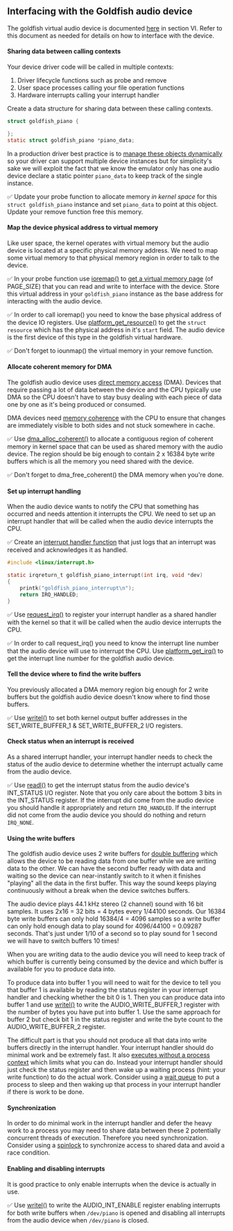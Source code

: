 ## Interfacing with the Goldfish audio device

The goldfish virtual audio device is documented [here](https://android.googlesource.com/platform/external/qemu/+/master/docs/GOLDFISH-VIRTUAL-HARDWARE.TXT) in section VI. Refer to this document as needed for details on how to interface with the device.

#### Sharing data between calling contexts

Your device driver code will be called in multiple contexts:

1. Driver lifecycle functions such as probe and remove
1. User space processes calling your file operation functions
1. Hardware interrupts calling your interrupt handler

Create a data structure for sharing data between these calling contexts.

```c
struct goldfish_piano {

};
static struct goldfish_piano *piano_data;
```

In a production driver best practice is to [manage these objects dynamically](https://static.lwn.net/images/pdf/LDD3/ch03.pdf) so your driver can support multiple device instances but for simplicity's sake we will exploit the fact that we know the emulator only has one audio device declare a static pointer `piano_data` to keep track of the single instance.

:white_check_mark: Update your probe function to allocate memory _in kernel space_ for this `struct goldfish_piano` instance and set `piano_data` to point at this object. Update your remove function free this memory.

#### Map the device physical address to virtual memory

Like user space, the kernel operates with virtual memory but the audio device is located at a specific physical memory address. We need to map some virtual memory to that physical memory region in order to talk to the device.

:white_check_mark: In your probe function use [ioremap()](http://learnlinuxconcepts.blogspot.com/2014/10/what-is-ioremap.html) to [get a virtual memory page](https://lwn.net/Articles/653585) (of PAGE_SIZE) that you can read and write to interface with the device. Store this virtual address in your `goldfish_piano` instance as the base address for interacting with the audio device.

:white_check_mark: In order to call ioremap() you need to know the base physical address of the device IO registers. Use [platform_get_resource()](https://lwn.net/Articles/448499) to get the `struct resource` which has the physical address in it's `start` field. The audio device is the first device of this type in the goldfish virtual hardware.

:white_check_mark: Don't forget to iounmap() the virtual memory in your remove function.

#### Allocate coherent memory for DMA

The goldfish audio device uses [direct memory access](https://en.wikipedia.org/wiki/Direct_memory_access) (DMA). Devices that require passing a lot of data between the device and the CPU typically use DMA so the CPU doesn't have to stay busy dealing with each piece of data one by one as it's being produced or consumed.

DMA devices need [memory coherence](https://en.wikipedia.org/wiki/Memory_coherence) with the CPU to ensure that changes are immediately visible to both sides and not stuck somewhere in cache.

:white_check_mark: Use [dma_alloc_coherent()](https://www.kernel.org/doc/Documentation/DMA-API.txt) to allocate a contiguous region of coherent memory in kernel space that can be used as shared memory with the audio device. The region should be big enough to contain 2 x 16384 byte write buffers which is all the memory you need shared with the device.

:white_check_mark: Don't forget to dma_free_coherent() the DMA memory when you're done.

#### Set up interrupt handling

When the audio device wants to notify the CPU that something has occurred and needs attention it interrupts the CPU. We need to set up an interrupt handler that will be called when the audio device interrupts the CPU.

:white_check_mark: Create an [interrupt handler function](https://notes.shichao.io/lkd/ch7/#writing-an-interrupt-handler) that just logs that an interrupt was received and acknowledges it as handled.

```c
#include <linux/interrupt.h>

static irqreturn_t goldfish_piano_interrupt(int irq, void *dev)
{
    printk("goldfish_piano_interrupt\n");
    return IRQ_HANDLED;
}
```

:white_check_mark: Use [request_irq()](https://notes.shichao.io/lkd/ch7/#registering-an-interrupt-handler) to register your interrupt handler as a shared handler with the kernel so that it will be called when the audio device interrupts the CPU.

:white_check_mark: In order to call request_irq() you need to know the interrupt line number that the audio device will use to interrupt the CPU. Use [platform_get_irq()](https://lwn.net/Articles/448499) to get the interrupt line number for the goldfish audio device.

#### Tell the device where to find the write buffers

You previously allocated a DMA memory region big enough for 2 write buffers but the goldfish audio device doesn't know where to find those buffers.

:white_check_mark: Use [writel()](http://www.xml.com/ldd/chapter/book/ch08.html#t4) to set both kernel output buffer addresses in the SET_WRITE_BUFFER_1 & SET_WRITE_BUFFER_2 I/O registers.

#### Check status when an interrupt is received

As a shared interrupt handler, your interrupt handler needs to check the status of the audio device to determine whether the interrupt actually came from the audio device.

:white_check_mark: Use [readl()](http://www.xml.com/ldd/chapter/book/ch08.html#t4) to get the interrupt status from the audio device's INT_STATUS I/O register. Note that you only care about the bottom 3 bits in the INT_STATUS register. If the interrupt did come from the audio device you should handle it appropriately and return `IRQ_HANDLED`. If the interrupt did not come from the audio device you should do nothing and return `IRQ_NONE`.

#### Using the write buffers

The goldfish audio device uses 2 write buffers for [double buffering](https://en.wikipedia.org/wiki/Multiple_buffering) which allows the device to be reading data from one buffer while we are writing data to the other. We can have the second buffer ready with data and waiting so the device can near-instantly switch to it when it finishes "playing" all the data in the first buffer. This way the sound keeps playing continuously without a break when the device switches buffers.

The audio device plays 44.1 kHz stereo (2 channel) sound with 16 bit samples. It uses 2x16 = 32 bits = 4 bytes every 1/44100 seconds. Our 16384 byte write buffers can only hold 16384/4 = 4096 samples so a write buffer can only hold enough data to play sound for 4096/44100 = 0.09287 seconds. That's just under 1/10 of a second so to play sound for 1 second we will have to switch buffers 10 times!

When you are writing data to the audio device you will need to keep track of which buffer is currently being consumed by the device and which buffer is available for you to produce data into.

To produce data into buffer 1 you will need to wait for the device to tell you that buffer 1 is available by reading the status register in your interrupt handler and checking whether the bit 0 is 1. Then you can produce data into buffer 1 and use [writel()](http://www.xml.com/ldd/chapter/book/ch08.html#t4) to write the AUDIO_WRITE_BUFFER_1 register with the number of bytes you have put into buffer 1. Use the same approach for buffer 2 but check bit 1 in the status register and write the byte count to the AUDIO_WRITE_BUFFER_2 register.

The difficult part is that you should not produce all that data into write buffers directly in the interrupt handler. Your interrupt handler should do minimal work and be extremely fast. It also [executes without a process context](https://notes.shichao.io/lkd/ch7/#difference-from-the-process-context) which limits what you can do. Instead your interrupt handler should just check the status register and then wake up a waiting process (hint: your write function) to do the actual work. Consider using a [wait queue](http://tuxthink.blogspot.com/2011/04/wait-queues.html) to put a process to sleep and then waking up that process in your interrupt handler if there is work to be done.

#### Synchronization

In order to do minimal work in the interrupt handler and defer the heavy work to a process you may need to share data between these 2 potentially concurrent threads of execution. Therefore you need synchronization. Consider using a [spinlock](http://www.linuxjournal.com/article/5833) to synchronize access to shared data and avoid a race condition.

#### Enabling and disabling interrupts

It is good practice to only enable interrupts when the device is actually in use.

:white_check_mark: Use [writel()](http://www.xml.com/ldd/chapter/book/ch08.html#t4) to write the AUDIO_INT_ENABLE register enabling interrupts for both write buffers when `/dev/piano` is opened and disabling all interrupts from the audio device when `/dev/piano` is closed.
